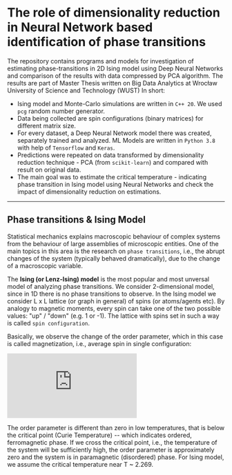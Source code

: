 # The role of dimensionality reduction in Neural Network based identification of phase transitions
The repository contains programs and models for investigation of estimating phase-transitions in 2D Ising model using Deep Neural Networks and comparison of the results with data compressed by PCA algorithm. The results are part of Master Thesis written on Big Data Analytics at Wrocław University of Science and Technology (WUST)
In short:
 - Ising model and Monte-Carlo simulations are written in `C++ 20`. We used `pcg` random number generator.  
 - Data being collected are spin configurations (binary matrices) for different matrix size. 
 - For every dataset, a Deep Neural Network model there was created, separately trained and analyzed. ML Models are written in `Python 3.8` with help of `Tensorflow` and `Keras`. 
 - Predictions were repeated on data transformed by dimensionality reduction technique - PCA (from `scikit-learn`) and compared with result on original data.
 - The main goal was to estimate the critical temperature - indicating phase transition in Ising model using Neural Networks and check the impact of dimensionality reduction on estimations.
____
## Phase transitions & Ising Model
Statistical mechanics explains macroscopic behaviour of complex systems from the behaviour of large assemblies of microscopic entities. One of the main topics in this area is the research on `phase transitions`, i.e., the abrupt changes of the system (typically behaved dramatically), due to the change of a macroscopic variable.

The **Ising (or Lenz-Ising) model** is the most popular and most unversal model of analyzing phase transitions. We consider 2-dimensional model, since in 1D there is no phase transitions to observe. In the Ising model we consider L x L lattice (or graph in general) of spins (or atoms/agents etc). By analogy to magnetic moments, every spin can take one of the two possible values: "up" / "down" (e.g. 1 or -1). The lattice with spins set in such a way is called `spin configuration`.

Basically, we observe the change of the order parameter, which in this case is called magnetization, i.e., average spin in single configuration:

![formula](https://latex.codecogs.com/svg.latex?m%20%3D%20%5Cfrac%7B1%7D%7BN%7D%20%5Csum_%7Bi%3D1%7D%5EN%20s_i)

The order parameter is different than zero in low temperatures, that is below the critical point (Curie Temperature) -- which indicates ordered, ferromagnetic phase. If we cross the critical point, i.e., the temperature of the system will be sufficiently high, the order parameter is approximately zero and the system is in paramagnetic (disordered) phase. For Ising model, we assume the critical temperature near T ~ 2.269.


